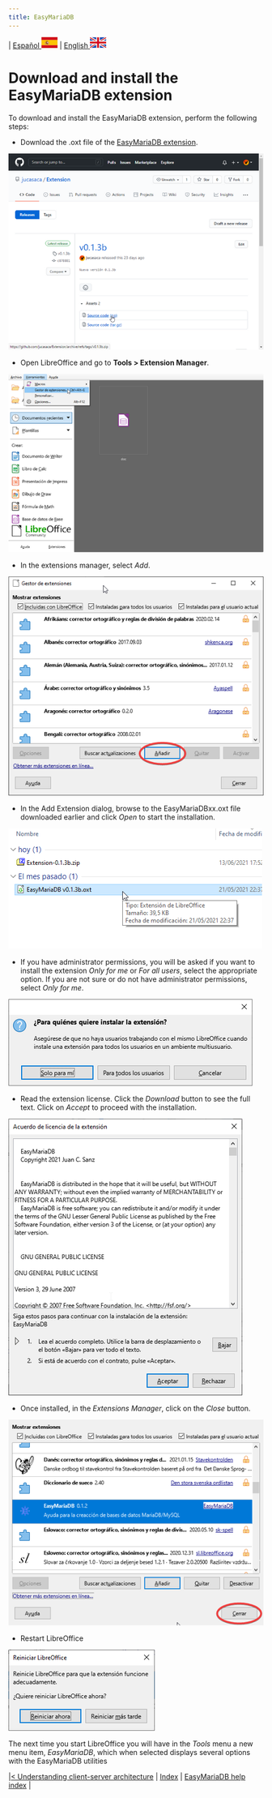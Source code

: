 ```yaml
---
title: EasyMariaDB
---
```


| [ Español ](index.md) ![Jekyll](/img/spain.png) | [ English ](EN_index.md) ![Jekyll](/img/england.png)

# Download and install the EasyMariaDB extension

To download and install the EasyMariaDB extension, perform the following steps:

- Download the .oxt file of the [EasyMariaDB extension](https://github.com/jucasaca/Extension/releases/latest).

![Jekyll](/img/ext1.png)

- Open LibreOffice and go to **Tools > Extension Manager**.

![Jekyll](/img/ext3.png)

- In the extensions manager, select _Add_.

![Jekyll](/img/ext4.png)

- In the Add Extension dialog, browse to the EasyMariaDBxx.oxt file downloaded earlier and click _Open_ to start the installation.

![Jekyll](/img/ext5.png)

- If you have administrator permissions, you will be asked if you want to install the extension _Only for me_ or _For all users_, select the appropriate option. If you are not sure or do not have administrator permissions, select _Only for me_.

![Jekyll](/img/ext6.png)

- Read the extension license. Click the _Download_ button to see the full text. Click on _Accept_ to proceed with the installation.

![Jekyll](/img/ext7.png)

- Once installed, in the _Extensions Manager_, click on the _Close_ button.

![Jekyll](/img/ext8.png)

- Restart LibreOffice

![Jekyll](/img/ext9.png)

The next time you start LibreOffice you will have in the _Tools_ menu a new menu item, _EasyMariaDB_, which when selected displays several options with the EasyMariaDB utilities

|[< Understanding client-server architecture](EN_clienteservidor.md) | [Index](EN_index.md#index) | [EasyMariaDB help index](EN_ayuda.md) |
